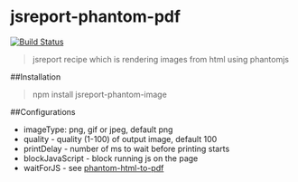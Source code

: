 # jsreport-phantom-pdf
[![Build Status](https://travis-ci.org/jsreport/jsreport-phantom-image.png?branch=master)](https://travis-ci.org/jsreport/jsreport-phantom-image)

> jsreport recipe which is rendering images from html using phantomjs

##Installation

> npm install jsreport-phantom-image

##Configurations

- imageType:  png, gif or jpeg, default png
- quality - quality (1-100) of output image, default 100
-  printDelay - number of ms to wait before printing starts
- blockJavaScript - block running js on the page
- waitForJS - see [phantom-html-to-pdf](https://github.com/pofider/phantom-html-to-pdf)

